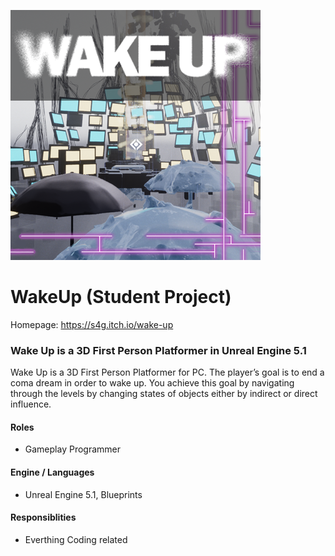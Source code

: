 [![WakeUp Logo](img/Logo.png)](https://s4g.itch.io/wake-up)

# WakeUp (Student Project)

Homepage: https://s4g.itch.io/wake-up

### Wake Up is a 3D First Person Platformer in Unreal Engine 5.1

Wake Up is a 3D First Person Platformer for PC. The player’s goal is to end a coma dream in order to wake up. You achieve this goal by navigating through the levels by changing states of objects either by indirect or direct influence.

#### Roles
 - Gameplay Programmer
 
#### Engine / Languages 
- Unreal Engine 5.1, Blueprints

#### Responsiblities
- Everthing Coding related



  
